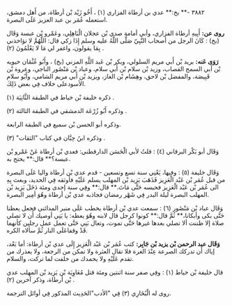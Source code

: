 ٣٨٨٢ -** بخ:** عدي بن أرطاة الفزاري (١) ، أَخُو زَيْد بْن أرطاة، من أَهل دمشق، استعمله عُمَر بن عبد العزيز عَلَى البصرة.

**روى عن:** أَبِيهِ أرطاة الفزاري، وأبي أمامة صدي بْن عجلان الْبَاهِلِي، وعَمْرو بْن عبسة وَقَال (بخ) : كَانَ الرجل من أصحاب النَّبِيّ صَلَّى اللَّهُ عليه وسلم إِذَا زكي قال: اللَّهُمَّ لا تؤاخذني بِمَا يقولون، واغفر لي مَا لا يَعْلَمُونَ (٢) .

**رَوَى عَنه:** بريد بْن أَبي مريم السلولي، وبكر بْن عَبد اللَّهِ المزني (بخ) ، وأَبُو عُثْمَان حيويه بْن أَبي السمح القصاب، وزيد بْن سلام بْن أَبي سلام، وعباد بْن مَنْصُور الناجي، وعروة بْن قَبِيصَة، والمفضل بْن لاحق، وهِشَام بْن الغاز، ويزيد بْن أَبي مريم الشامي، وأَبُو سلام الأسودعلى خلاف فِي بعض ذَلِكَ.

ذكره خليفة بْن خياط في الطبقة الثَّانِيَة (١) .

وذكره أَبُو زُرْعَة الدمشقي في الطبقة الثالثة (٢) .

وذكره أبو الحسن بْن سميع في الطبقة الرابعة.

وذكره ابنُ حِبَّان في كتاب "الثقات" (٣) .

وَقَال أبو بَكْر البرقاني (٤) : قلتُ لأبي الْحَسَن الدارقطني: فعدي بْن أرطاة عَنْ عَمْرو بْن عبسة؟** قال:** يحتج به.

وَقَال خليفة (٥) : وفيها، يَعْنِي سنة تسع وتسعين - قدم عدي بْن أرطاة واليا عَلَى البصرة من قبل عُمَر بْن عَبْد الْعَزِيز فَذَهَبَ يَزِيد بْن المهلب يسلم عَلَيْهِ فأوثقه فِي الحديد، وبعث بِهِ الى عُمَر بْن عَبْد الْعَزِيز فحبسه حَتَّى مَاتَ.** قال:** وفِي سنة إحدى ومئة دَخَلَ يَزِيد بْن المهلب البصرة ليلة البدر فِي شَهْر رمضان فجاذبه عدي بْن أرطاة وهُوَ أمِير البصرة.

وَقَال عباد بْن مَنْصُور (٦) : سمعت عدي بْن أرطاة يخطب عَلَى منبر المدائني فجعل يعظنا حَتَّى بكى وأبكانا،** ثُمَّ قال:** كونوا كرجل قال لابنه وهُوَ يعظه: يا بَنِي أوصيك أَن لا تصلي صلاة إلا ظننت ألا تصلي بعدها غيرها حَتَّى تموت، وتعال بَنِي حَتَّى تعمل عمل رجلين كأنهما قَدْ وقفاعَلَى النار ثُمَّ سألاه الكره.

**وَقَال عبد الرحمن بْن يزيد بْن جَابِر:** كتب عُمَر بْن عَبْد الْعَزِيز إِلَى عدي بْن أرطاة: أما بَعْد، إياك أَن تدركك الصرعة عِنْدَ الغرة فلا تقال العثرة ولا تمكن من الرجعة، ولا يعذرك من تقدم عَلَيْهِ ولا يحمدك من خلفت لما تركت، والسلام.

قال خليفة بْن خياط (١) : وفِي صفر سنة اثنتين ومئة قتل مُعَاوِيَة بْن يَزِيد بْن المهلب عدي بْن أرطاة، وذكر آخرين (٢) .

روى له الْبُخَارِي (٣) فِي "الأدب"الحَدِيث المذكور فِي أوائل الترجمة.